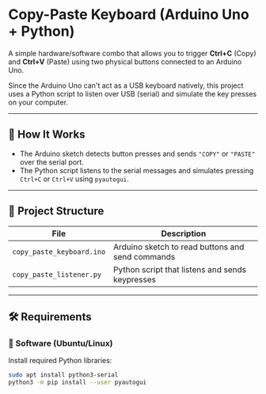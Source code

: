# Copy-Paste Keyboard (Arduino Uno + Python)

A simple hardware/software combo that allows you to trigger **Ctrl+C** (Copy) and **Ctrl+V** (Paste) using two physical buttons connected to an Arduino Uno.

Since the Arduino Uno can't act as a USB keyboard natively, this project uses a Python script to listen over USB (serial) and simulate the key presses on your computer.

---

## 🧠 How It Works

- The Arduino sketch detects button presses and sends `"COPY"` or `"PASTE"` over the serial port.
- The Python script listens to the serial messages and simulates pressing `Ctrl+C` or `Ctrl+V` using `pyautogui`.

---

## 📁 Project Structure

| File                      | Description                                 |
|---------------------------|---------------------------------------------|
| `copy_paste_keyboard.ino` | Arduino sketch to read buttons and send commands |
| `copy_paste_listener.py`  | Python script that listens and sends keypresses |

---

## 🛠 Requirements

### 🔧 Software (Ubuntu/Linux)

Install required Python libraries:

```bash
sudo apt install python3-serial
python3 -m pip install --user pyautogui
